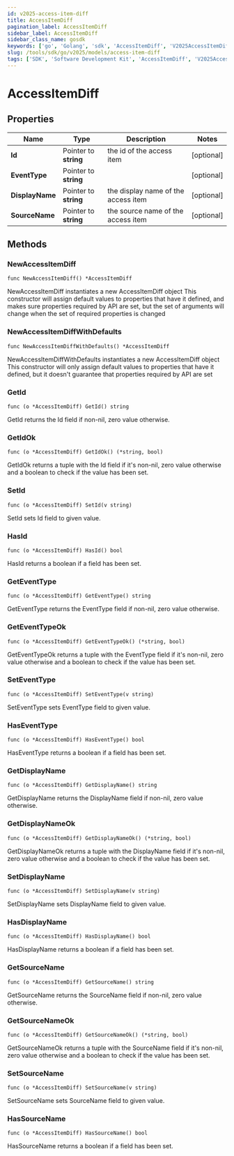 ```yaml
---
id: v2025-access-item-diff
title: AccessItemDiff
pagination_label: AccessItemDiff
sidebar_label: AccessItemDiff
sidebar_class_name: gosdk
keywords: ['go', 'Golang', 'sdk', 'AccessItemDiff', 'V2025AccessItemDiff'] 
slug: /tools/sdk/go/v2025/models/access-item-diff
tags: ['SDK', 'Software Development Kit', 'AccessItemDiff', 'V2025AccessItemDiff']
---
```


# AccessItemDiff

## Properties

Name | Type | Description | Notes
------------ | ------------- | ------------- | -------------
**Id** | Pointer to **string** | the id of the access item | [optional] 
**EventType** | Pointer to **string** |  | [optional] 
**DisplayName** | Pointer to **string** | the display name of the access item | [optional] 
**SourceName** | Pointer to **string** | the source name of the access item | [optional] 

## Methods

### NewAccessItemDiff

`func NewAccessItemDiff() *AccessItemDiff`

NewAccessItemDiff instantiates a new AccessItemDiff object
This constructor will assign default values to properties that have it defined,
and makes sure properties required by API are set, but the set of arguments
will change when the set of required properties is changed

### NewAccessItemDiffWithDefaults

`func NewAccessItemDiffWithDefaults() *AccessItemDiff`

NewAccessItemDiffWithDefaults instantiates a new AccessItemDiff object
This constructor will only assign default values to properties that have it defined,
but it doesn't guarantee that properties required by API are set

### GetId

`func (o *AccessItemDiff) GetId() string`

GetId returns the Id field if non-nil, zero value otherwise.

### GetIdOk

`func (o *AccessItemDiff) GetIdOk() (*string, bool)`

GetIdOk returns a tuple with the Id field if it's non-nil, zero value otherwise
and a boolean to check if the value has been set.

### SetId

`func (o *AccessItemDiff) SetId(v string)`

SetId sets Id field to given value.

### HasId

`func (o *AccessItemDiff) HasId() bool`

HasId returns a boolean if a field has been set.

### GetEventType

`func (o *AccessItemDiff) GetEventType() string`

GetEventType returns the EventType field if non-nil, zero value otherwise.

### GetEventTypeOk

`func (o *AccessItemDiff) GetEventTypeOk() (*string, bool)`

GetEventTypeOk returns a tuple with the EventType field if it's non-nil, zero value otherwise
and a boolean to check if the value has been set.

### SetEventType

`func (o *AccessItemDiff) SetEventType(v string)`

SetEventType sets EventType field to given value.

### HasEventType

`func (o *AccessItemDiff) HasEventType() bool`

HasEventType returns a boolean if a field has been set.

### GetDisplayName

`func (o *AccessItemDiff) GetDisplayName() string`

GetDisplayName returns the DisplayName field if non-nil, zero value otherwise.

### GetDisplayNameOk

`func (o *AccessItemDiff) GetDisplayNameOk() (*string, bool)`

GetDisplayNameOk returns a tuple with the DisplayName field if it's non-nil, zero value otherwise
and a boolean to check if the value has been set.

### SetDisplayName

`func (o *AccessItemDiff) SetDisplayName(v string)`

SetDisplayName sets DisplayName field to given value.

### HasDisplayName

`func (o *AccessItemDiff) HasDisplayName() bool`

HasDisplayName returns a boolean if a field has been set.

### GetSourceName

`func (o *AccessItemDiff) GetSourceName() string`

GetSourceName returns the SourceName field if non-nil, zero value otherwise.

### GetSourceNameOk

`func (o *AccessItemDiff) GetSourceNameOk() (*string, bool)`

GetSourceNameOk returns a tuple with the SourceName field if it's non-nil, zero value otherwise
and a boolean to check if the value has been set.

### SetSourceName

`func (o *AccessItemDiff) SetSourceName(v string)`

SetSourceName sets SourceName field to given value.

### HasSourceName

`func (o *AccessItemDiff) HasSourceName() bool`

HasSourceName returns a boolean if a field has been set.


